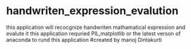 # handwriten_expression_evalution
this application will recocgnize handwriten mathamatical expression and evalute it
this application requried PIL,matplotlib
or the latest verson of anaconda to rund this application
#created by manoj Dintakurti
